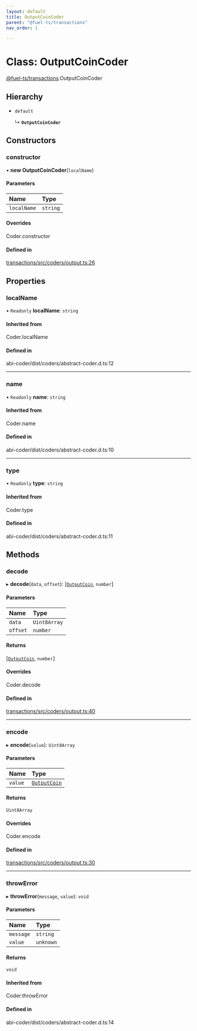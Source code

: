 ```yaml
---
layout: default
title: OutputCoinCoder
parent: "@fuel-ts/transactions"
nav_order: 1

---
```


# Class: OutputCoinCoder

[@fuel-ts/transactions](../index.md).OutputCoinCoder

## Hierarchy

- `default`

  ↳ **`OutputCoinCoder`**

## Constructors

### constructor

• **new OutputCoinCoder**(`localName`)

#### Parameters

| Name | Type |
| :------ | :------ |
| `localName` | `string` |

#### Overrides

Coder.constructor

#### Defined in

[transactions/src/coders/output.ts:26](https://github.com/luizstacio/fuels-ts/blob/0092f5b/packages/transactions/src/coders/output.ts#L26)

## Properties

### localName

• `Readonly` **localName**: `string`

#### Inherited from

Coder.localName

#### Defined in

abi-coder/dist/coders/abstract-coder.d.ts:12

___

### name

• `Readonly` **name**: `string`

#### Inherited from

Coder.name

#### Defined in

abi-coder/dist/coders/abstract-coder.d.ts:10

___

### type

• `Readonly` **type**: `string`

#### Inherited from

Coder.type

#### Defined in

abi-coder/dist/coders/abstract-coder.d.ts:11

## Methods

### decode

▸ **decode**(`data`, `offset`): [[`OutputCoin`](../index.md#outputcoin), `number`]

#### Parameters

| Name | Type |
| :------ | :------ |
| `data` | `Uint8Array` |
| `offset` | `number` |

#### Returns

[[`OutputCoin`](../index.md#outputcoin), `number`]

#### Overrides

Coder.decode

#### Defined in

[transactions/src/coders/output.ts:40](https://github.com/luizstacio/fuels-ts/blob/0092f5b/packages/transactions/src/coders/output.ts#L40)

___

### encode

▸ **encode**(`value`): `Uint8Array`

#### Parameters

| Name | Type |
| :------ | :------ |
| `value` | [`OutputCoin`](../index.md#outputcoin) |

#### Returns

`Uint8Array`

#### Overrides

Coder.encode

#### Defined in

[transactions/src/coders/output.ts:30](https://github.com/luizstacio/fuels-ts/blob/0092f5b/packages/transactions/src/coders/output.ts#L30)

___

### throwError

▸ **throwError**(`message`, `value`): `void`

#### Parameters

| Name | Type |
| :------ | :------ |
| `message` | `string` |
| `value` | `unknown` |

#### Returns

`void`

#### Inherited from

Coder.throwError

#### Defined in

abi-coder/dist/coders/abstract-coder.d.ts:14
